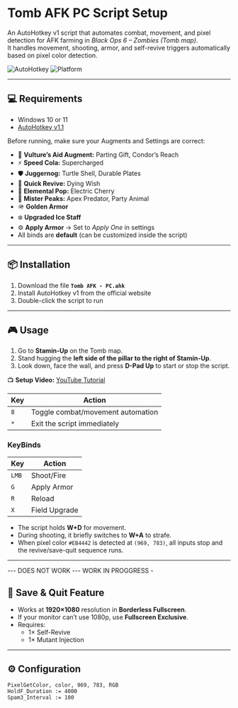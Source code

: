 # Tomb AFK PC Script Setup

An AutoHotkey v1 script that automates combat, movement, and pixel detection for AFK farming in *Black Ops 6 – Zombies (Tomb map)*.  
It handles movement, shooting, armor, and self-revive triggers automatically based on pixel color detection.

![AutoHotkey](https://img.shields.io/badge/AutoHotkey-v1.1-green)
![Platform](https://img.shields.io/badge/Platform-Windows-blue)

---

## 💻 Requirements
- Windows 10 or 11  
- [AutoHotkey v1.1](https://www.autohotkey.com/)
  
Before running, make sure your Augments and Settings are correct:

- 🧠 **Vulture’s Aid Augment:** Parting Gift, Condor’s Reach  
- ⚡ **Speed Cola:** Supercharged  
- 🛡️ **Juggernog:** Turtle Shell, Durable Plates  
- 💉 **Quick Revive:** Dying Wish  
- 🔌 **Elemental Pop:** Electric Cherry  
- 🐒 **Mister Peaks:** Apex Predator, Party Animal  
- 🪖 **Golden Armor**  
- ❄️ **Upgraded Ice Staff**  
- ⚙️ **Apply Armor** → Set to *Apply One* in settings  
- All binds are **default** (can be customized inside the script)

---

## 📦 Installation
1. Download the file **`Tomb AFK - PC.ahk`**
2. Install AutoHotkey v1 from the official website  
3. Double-click the script to run  

---

## 🎮 Usage

1. Go to **Stamin-Up** on the Tomb map.  
2. Stand hugging the **left side of the pillar to the right of Stamin-Up**.  
3. Look down, face the wall, and press **D-Pad Up** to start or stop the script.

📺 **Setup Video:** [YouTube Tutorial](https://www.youtube.com/watch?v=9w9v4qSpKRA)

| Key | Action |
|-----|--------|
| `8` | Toggle combat/movement automation |
| `*` | Exit the script immediately |

### KeyBinds
| Key | Action |
|-----|--------|
| `LMB` | Shoot/Fire |
| `G` | Apply Armor |
| `R` | Reload |
| `X` | Field Upgrade |

- The script holds **W+D** for movement.  
- During shooting, it briefly switches to **W+A** to strafe.  
- When pixel color `#EB4442` is detected at `(969, 783)`, all inputs stop and the revive/save-quit sequence runs.

---

--- DOES NOT WORK ---
WORK IN PROGGRESS - 
## 🧠 Save & Quit Feature
- Works at **1920×1080** resolution in **Borderless Fullscreen**.  
- If your monitor can’t use 1080p, use **Fullscreen Exclusive**.  
- Requires:  
  - 1× Self-Revive  
  - 1× Mutant Injection  

---

## ⚙️ Configuration
```ahk
PixelGetColor, color, 969, 783, RGB
HoldF_Duration := 4000
Spam3_Interval := 100









